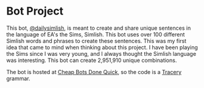 # Bot Project

This bot, [@dailysimlish](https://twitter.com/DailySimlish), is meant to create and share unique sentences in the language of EA's the Sims, Simlish. This bot uses over 100 different Simlish words and phrases to create these sentences. This was my first idea that came to mind when thinking about this project. I have been playing the Sims since I was very young, and I always thought the Simlish language was interesting. This bot can create 2,951,910 unique combinations. 

The bot is hosted at [Cheap Bots Done Quick](https://cheapbotsdonequick.com), so the code is a [Tracery](http://www.tracery.io/) grammar.

